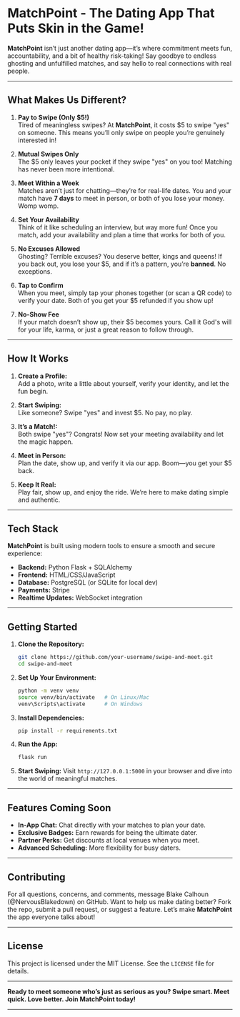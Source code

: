# MatchPoint - The Dating App That Puts Skin in the Game!

**MatchPoint** isn’t just another dating app—it’s where commitment meets fun, accountability, and a bit of healthy risk-taking! Say goodbye to endless ghosting and unfulfilled matches, and say hello to real connections with real people.

---

## What Makes Us Different?

1. **Pay to Swipe (Only $5!)**  
   Tired of meaningless swipes? At **MatchPoint**, it costs $5 to swipe "yes" on someone. This means you’ll only swipe on people you’re genuinely interested in!

2. **Mutual Swipes Only**  
   The $5 only leaves your pocket if they swipe "yes" on you too! Matching has never been more intentional.

3. **Meet Within a Week**  
   Matches aren’t just for chatting—they’re for real-life dates. You and your match have **7 days** to meet in person, or both of you lose your money.  Womp womp.

4. **Set Your Availability**  
   Think of it like scheduling an interview, but way more fun!  Once you match, add your availability and plan a time that works for both of you.

5. **No Excuses Allowed**  
   Ghosting? Terrible excuses? You deserve better, kings and queens!  If you back out, you lose your $5, and if it’s a pattern, you’re **banned**. No exceptions.

6. **Tap to Confirm**  
   When you meet, simply tap your phones together (or scan a QR code) to verify your date. Both of you get your $5 refunded if you show up!

7. **No-Show Fee**  
   If your match doesn’t show up, their $5 becomes yours.  Call it God's will for your life, karma, or just a great reason to follow through.

---

## How It Works

1. **Create a Profile:**  
   Add a photo, write a little about yourself, verify your identity, and let the fun begin.

2. **Start Swiping:**  
   Like someone?  Swipe "yes" and invest $5.  No pay, no play.

3. **It’s a Match!:**  
   Both swipe "yes"? Congrats! Now set your meeting availability and let the magic happen.

4. **Meet in Person:**  
   Plan the date, show up, and verify it via our app. Boom—you get your $5 back.

5. **Keep It Real:**  
   Play fair, show up, and enjoy the ride. We’re here to make dating simple and authentic.

---

## Tech Stack

**MatchPoint** is built using modern tools to ensure a smooth and secure experience:
- **Backend:** Python Flask + SQLAlchemy
- **Frontend:** HTML/CSS/JavaScript
- **Database:** PostgreSQL (or SQLite for local dev)
- **Payments:** Stripe
- **Realtime Updates:** WebSocket integration

---

## Getting Started

1. **Clone the Repository:**
   ```bash
   git clone https://github.com/your-username/swipe-and-meet.git
   cd swipe-and-meet
   ```

2. **Set Up Your Environment:**
   ```bash
   python -m venv venv
   source venv/bin/activate   # On Linux/Mac
   venv\Scripts\activate      # On Windows
   ```

3. **Install Dependencies:**
   ```bash
   pip install -r requirements.txt
   ```

4. **Run the App:**
   ```bash
   flask run
   ```

5. **Start Swiping:**
   Visit `http://127.0.0.1:5000` in your browser and dive into the world of meaningful matches.

---

## Features Coming Soon

- **In-App Chat:** Chat directly with your matches to plan your date.
- **Exclusive Badges:** Earn rewards for being the ultimate dater.
- **Partner Perks:** Get discounts at local venues when you meet.
- **Advanced Scheduling:** More flexibility for busy daters.

---

## Contributing
For all questions, concerns, and comments, message Blake Calhoun (@NervousBlakedown) on GitHub.
Want to help us make dating better? Fork the repo, submit a pull request, or suggest a feature. Let’s make **MatchPoint** the app everyone talks about!

---

## License

This project is licensed under the MIT License. See the `LICENSE` file for details.

---

**Ready to meet someone who’s just as serious as you? Swipe smart. Meet quick. Love better. Join MatchPoint today!**

--- 

